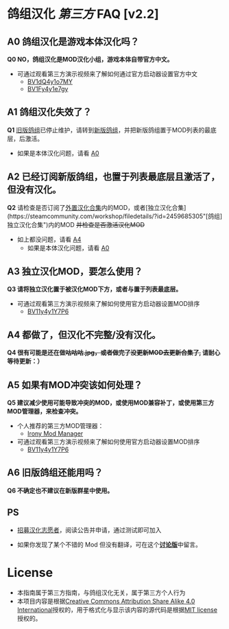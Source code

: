 # 鸽组汉化 *第三方* FAQ [v2.2]

## A0 鸽组汉化是游戏本体汉化吗？
**Q0 NO，鸽组汉化是MOD汉化小组，游戏本体自带官方中文。**  
- 可通过观看第三方演示视频来了解如何通过官方启动器设置官方中文
  - [BV1dQ4y1o7MY](https://www.bilibili.com/video/BV1dQ4y1o7MY "部分萌新的正版群星无法设置中文怎么办")  
  - [BV1Fy4y1e7gy](https://www.bilibili.com/video/BV1Fy4y1e7gy "Stellaris 群星中文咋改")

## A1 鸽组汉化失效了？  
**Q1** [旧版鸽组](https://steamcommunity.com/sharedfiles/filedetails/?id=1324813584 "旧版鸽组Steam工坊发布页")已停止维护，请转到[新版鸽组](https://steamcommunity.com/sharedfiles/filedetails/?id=2131014154 "新版鸽组Steam工坊发布页")，并把新版鸽组置于MOD列表的最底层，后激活。  
- 如果是本体汉化问题，请看 [A0](#A0) 

## A2 已经订阅新版鸽组，也置于列表最底层且激活了，但没有汉化。
**Q2** 请检查是否订阅了[外置汉化合集](https://steamcommunity.com/workshop/filedetails/?id=2459626292"[鸽组]外置汉化合集")内的MOD，或者[独立汉化合集](https://steamcommunity.com/workshop/filedetails/?id=2459685305"[鸽组]独立汉化合集")内的MOD ~~并检查是否激活汉化MOD~~  
- 如上都没问题，请看 [A4](#A4)   
  - 如果是本体汉化问题，请看 [A0](#A0)  

## A3 独立汉化MOD，要怎么使用？  
**Q3 请将独立汉化置于被汉化MOD下方，或者与置于列表最底层。**   

- 可通过观看第三方演示视频来了解如何使用官方启动器设置MOD排序  
  - [BV11y4y1Y7P6](https://www.bilibili.com/video/BV11y4y1Y7P6 "[教学]如何对群星MOD进行排序")

## A4 都做了，但汉化不完整/没有汉化。  
**Q4 很有可能是还在做~~咕咕咕.jpg，或者做完了没更新MOD去更新合集了,~~ 请耐心等待更新：）**  

## A5 如果有MOD冲突该如何处理？ 
**Q5 建议减少使用可能导致冲突的MOD，或使用MOD兼容补丁，或使用第三方MOD管理器，来检查冲突。**

- 个人推荐的第三方MOD管理器：  
  - [Irony Mod Manager](https://bcssov.github.io/IronyModManager "Irony 模组管理器发布页")
- 可通过观看第三方演示视频来了解如何使用官方启动器设置MOD排序  
  - [BV11y4y1Y7P6](https://www.bilibili.com/video/BV11y4y1Y7P6 "[教学]如何对群星MOD进行排序")

## A6 旧版鸽组还能用吗？  
**Q6 不确定也不建议在新版群星中使用。**  

## PS
- [招募汉化志愿者](https://paratranz.cn/projects/967)，阅读公告并申请，通过测试即可加入

- 如果你发现了某个不错的 Mod 但没有翻译，可在这个[**讨论版**](https://steamcommunity.com/workshop/filedetails/discussion/2131014154/2448217801766774311)中留言。

# License
- 本指南属于第三方指南，与鸽组汉化无关，属于第三方个人行为
- 本项目内容是根据[Creative Commons Attribution Share Alike 4.0 International](https://choosealicense.com/licenses/cc-by-sa-4.0/)授权的，用于格式化与显示该内容的源代码是根据[MIT license](LICENSE)授权的。
